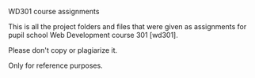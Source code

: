 WD301 course assignments

This is all the project folders and files that were given as assignments for pupil school Web Development course
301 [wd301].

Please don't copy or plagiarize it.

Only for reference purposes.
